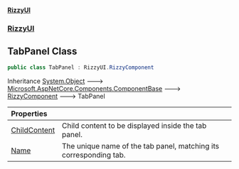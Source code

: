 #### [RizzyUI](index 'index')
### [RizzyUI](RizzyUI 'RizzyUI')

## TabPanel Class

```csharp
public class TabPanel : RizzyUI.RizzyComponent
```

Inheritance [System.Object](https://docs.microsoft.com/en-us/dotnet/api/System.Object 'System.Object') &#129106; [Microsoft.AspNetCore.Components.ComponentBase](https://docs.microsoft.com/en-us/dotnet/api/Microsoft.AspNetCore.Components.ComponentBase 'Microsoft.AspNetCore.Components.ComponentBase') &#129106; [RizzyComponent](RizzyUI.RizzyComponent 'RizzyUI.RizzyComponent') &#129106; TabPanel

| Properties | |
| :--- | :--- |
| [ChildContent](RizzyUI.TabPanel.ChildContent 'RizzyUI.TabPanel.ChildContent') | Child content to be displayed inside the tab panel. |
| [Name](RizzyUI.TabPanel.Name 'RizzyUI.TabPanel.Name') | The unique name of the tab panel, matching its corresponding tab. |
